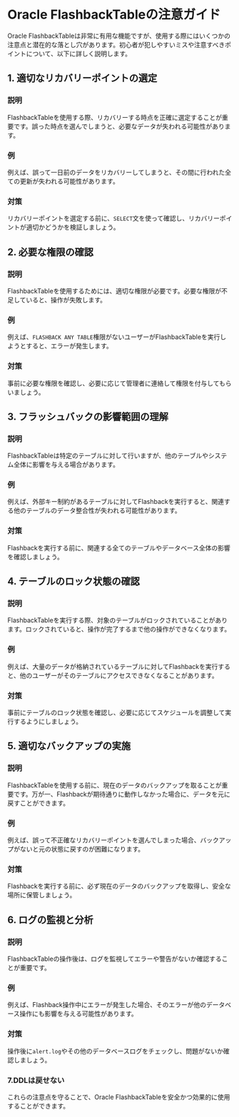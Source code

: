 # Oracle FlashbackTableの注意ガイド

Oracle FlashbackTableは非常に有用な機能ですが、使用する際にはいくつかの注意点と潜在的な落とし穴があります。初心者が犯しやすいミスや注意すべきポイントについて、以下に詳しく説明します。

## 1. 適切なリカバリーポイントの選定

### 説明
FlashbackTableを使用する際、リカバリーする時点を正確に選定することが重要です。誤った時点を選んでしまうと、必要なデータが失われる可能性があります。

### 例
例えば、誤って一日前のデータをリカバリーしてしまうと、その間に行われた全ての更新が失われる可能性があります。

### 対策
リカバリーポイントを選定する前に、`SELECT`文を使って確認し、リカバリーポイントが適切かどうかを検証しましょう。

## 2. 必要な権限の確認

### 説明
FlashbackTableを使用するためには、適切な権限が必要です。必要な権限が不足していると、操作が失敗します。

### 例
例えば、`FLASHBACK ANY TABLE`権限がないユーザーがFlashbackTableを実行しようとすると、エラーが発生します。

### 対策
事前に必要な権限を確認し、必要に応じて管理者に連絡して権限を付与してもらいましょう。

## 3. フラッシュバックの影響範囲の理解

### 説明
FlashbackTableは特定のテーブルに対して行いますが、他のテーブルやシステム全体に影響を与える場合があります。

### 例
例えば、外部キー制約があるテーブルに対してFlashbackを実行すると、関連する他のテーブルのデータ整合性が失われる可能性があります。

### 対策
Flashbackを実行する前に、関連する全てのテーブルやデータベース全体の影響を確認しましょう。

## 4. テーブルのロック状態の確認

### 説明
FlashbackTableを実行する際、対象のテーブルがロックされていることがあります。ロックされていると、操作が完了するまで他の操作ができなくなります。

### 例
例えば、大量のデータが格納されているテーブルに対してFlashbackを実行すると、他のユーザーがそのテーブルにアクセスできなくなることがあります。

### 対策
事前にテーブルのロック状態を確認し、必要に応じてスケジュールを調整して実行するようにしましょう。

## 5. 適切なバックアップの実施

### 説明
FlashbackTableを使用する前に、現在のデータのバックアップを取ることが重要です。万が一、Flashbackが期待通りに動作しなかった場合に、データを元に戻すことができます。

### 例
例えば、誤って不正確なリカバリーポイントを選んでしまった場合、バックアップがないと元の状態に戻すのが困難になります。

### 対策
Flashbackを実行する前に、必ず現在のデータのバックアップを取得し、安全な場所に保管しましょう。

## 6. ログの監視と分析

### 説明
FlashbackTableの操作後は、ログを監視してエラーや警告がないか確認することが重要です。

### 例
例えば、Flashback操作中にエラーが発生した場合、そのエラーが他のデータベース操作にも影響を与える可能性があります。

### 対策
操作後に`alert.log`やその他のデータベースログをチェックし、問題がないか確認しましょう。

### 7.DDLは戻せない

これらの注意点を守ることで、Oracle FlashbackTableを安全かつ効果的に使用することができます。